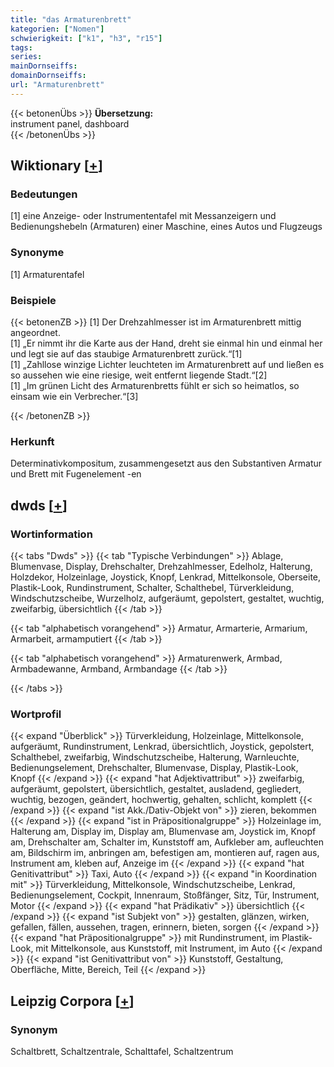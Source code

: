 ```yaml
---
title: "das Armaturenbrett"
kategorien: ["Nomen"]
schwierigkeit: ["k1", "h3", "r15"]
tags:
series:
mainDornseiffs:
domainDornseiffs:
url: "Armaturenbrett"
---
```


{{< betonenÜbs >}}
**Übersetzung:**  
instrument panel, dashboard  
{{< /betonenÜbs >}}

## Wiktionary [[+](https://de.wiktionary.org/wiki/Armaturenbrett)]

### Bedeutungen
[1] eine Anzeige- oder Instrumententafel mit Messanzeigern und Bedienungshebeln (Armaturen) einer Maschine, eines Autos und Flugzeugs  

### Synonyme
[1] Armaturentafel  

### Beispiele
{{< betonenZB >}}
[1] Der Drehzahlmesser ist im Armaturenbrett mittig angeordnet.  
[1] „Er nimmt ihr die Karte aus der Hand, dreht sie einmal hin und einmal her und legt sie auf das staubige Armaturenbrett zurück.“[1]  
[1] „Zahllose winzige Lichter leuchteten im Armaturenbrett auf und ließen es so aussehen wie eine riesige, weit entfernt liegende Stadt.“[2]  
[1] „Im grünen Licht des Armaturenbretts fühlt er sich so heimatlos, so einsam wie ein Verbrecher.“[3]  

{{< /betonenZB >}}
### Herkunft
Determinativkompositum, zusammengesetzt aus den Substantiven Armatur und Brett mit Fugenelement -en  



## dwds [[+](https://www.dwds.de/wb/Armaturenbrett)]

### Wortinformation
{{< tabs "Dwds" >}}
{{< tab "Typische Verbindungen" >}}
Ablage, Blumenvase, Display, Drehschalter, Drehzahlmesser, Edelholz, Halterung, Holzdekor, Holzeinlage, Joystick, Knopf, Lenkrad, Mittelkonsole, Oberseite, Plastik-Look, Rundinstrument, Schalter, Schalthebel, Türverkleidung, Windschutzscheibe, Wurzelholz, aufgeräumt, gepolstert, gestaltet, wuchtig, zweifarbig, übersichtlich
{{< /tab >}}

{{< tab "alphabetisch vorangehend" >}}
Armatur, Armarterie, Armarium, Armarbeit, armamputiert
{{< /tab >}}

{{< tab "alphabetisch vorangehend" >}}
Armaturenwerk, Armbad, Armbadewanne, Armband, Armbandage
{{< /tab >}}

{{< /tabs >}}

### Wortprofil
{{< expand "Überblick" >}} Türverkleidung, Holzeinlage, Mittelkonsole, aufgeräumt, Rundinstrument, Lenkrad, übersichtlich, Joystick, gepolstert, Schalthebel, zweifarbig, Windschutzscheibe, Halterung, Warnleuchte, Bedienungselement, Drehschalter, Blumenvase, Display, Plastik-Look, Knopf {{< /expand >}}
{{< expand "hat Adjektivattribut" >}} zweifarbig, aufgeräumt, gepolstert, übersichtlich, gestaltet, ausladend, gegliedert, wuchtig, bezogen, geändert, hochwertig, gehalten, schlicht, komplett {{< /expand >}}
{{< expand "ist Akk./Dativ-Objekt von" >}} zieren, bekommen {{< /expand >}}
{{< expand "ist in Präpositionalgruppe" >}} Holzeinlage im, Halterung am, Display im, Display am, Blumenvase am, Joystick im, Knopf am, Drehschalter am, Schalter im, Kunststoff am, Aufkleber am, aufleuchten am, Bildschirm im, anbringen am, befestigen am, montieren auf, ragen aus, Instrument am, kleben auf, Anzeige im {{< /expand >}}
{{< expand "hat Genitivattribut" >}} Taxi, Auto {{< /expand >}}
{{< expand "in Koordination mit" >}} Türverkleidung, Mittelkonsole, Windschutzscheibe, Lenkrad, Bedienungselement, Cockpit, Innenraum, Stoßfänger, Sitz, Tür, Instrument, Motor {{< /expand >}}
{{< expand "hat Prädikativ" >}} übersichtlich {{< /expand >}}
{{< expand "ist Subjekt von" >}} gestalten, glänzen, wirken, gefallen, fällen, aussehen, tragen, erinnern, bieten, sorgen {{< /expand >}}
{{< expand "hat Präpositionalgruppe" >}} mit Rundinstrument, im Plastik-Look, mit Mittelkonsole, aus Kunststoff, mit Instrument, im Auto {{< /expand >}}
{{< expand "ist Genitivattribut von" >}} Kunststoff, Gestaltung, Oberfläche, Mitte, Bereich, Teil {{< /expand >}}

## Leipzig Corpora [[+](https://corpora.uni-leipzig.de/en/res?word=Armaturenbrett&corpusId=deu_newscrawl-public_2018)]


### Synonym
Schaltbrett, Schaltzentrale, Schalttafel, Schaltzentrum

